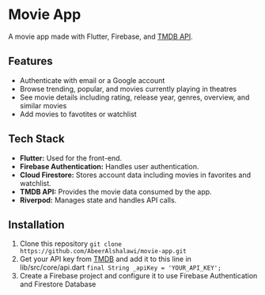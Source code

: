 # Movie App

A movie app made with Flutter, Firebase, and [TMDB API](https://developer.themoviedb.org/reference/intro/getting-started).

## Features
- Authenticate with email or a Google account
- Browse trending, popular, and movies currently playing in theatres
- See movie details including rating, release year, genres, overview, and similar movies
- Add movies to favotites or watchlist

## Tech Stack
- **Flutter:** Used for the front-end.
- **Firebase Authentication:** Handles user authentication.
- **Cloud Firestore:** Stores account data including movies in favorites and watchlist.
- **TMDB API:** Provides the movie data consumed by the app.
- **Riverpod:** Manages state and handles API calls.

## Installation
1. Clone this repository
   ```git clone https://github.com/AbeerAlshalawi/movie-app.git``` 
2. Get your API key from [TMDB](https://developer.themoviedb.org/reference/intro/getting-started) and add it to this line in lib/src/core/api.dart
   ```final String _apiKey = 'YOUR_API_KEY';```
3. Create a Firebase project and configure it to use Firebase Authentication and Firestore Database
